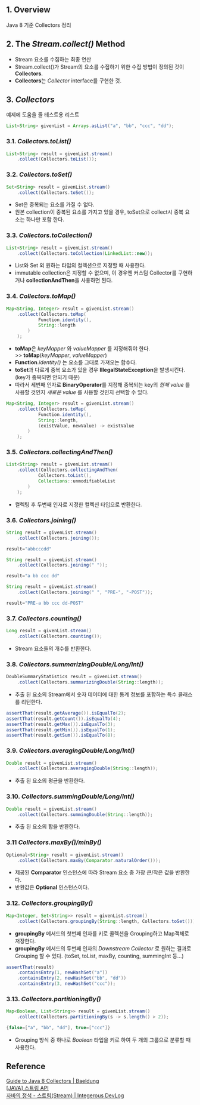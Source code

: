 ## **1. Overview**
Java 8 기준 Collectors 정리

## **2. The  _Stream.collect()_  Method**
- Stream 요소를 수집하는 최종 연산
- Stream.collect()가 Stream의 요소를 수집하기 위한 수집 방법이 정의된 것이 **Collectors**.
- **Collectors**는 _Collector_ interface를 구현한 것. 

## **3.  _Collectors_**
예제에 도움을 줄 테스트용 리스트
```java
List<String> givenList = Arrays.asList("a", "bb", "ccc", "dd");
```

### **3.1.  _Collectors.toList()_**
```java
List<String> result = givenList.stream()
	.collect(Collectors.toList());
```

### **3.2.  _Collectors.toSet()_**
```java
Set<String> result = givenList.stream()
	.collect(Collectors.toSet());
```
- Set은 중복되는 요소를 가질 수 없다. 
- 원본 collection이 중복된 요소를 가지고 있을 경우, toSet으로 collect시 중복 요소는 하나만 포함 한다.

### **3.3.  _Collectors.toCollection()_**
```java
List<String> result = givenList.stream()
	.collect(Collectors.toCollection(LinkedList::new));
```
- List와 Set 외 원하는 타입의 컬렉션으로 지정할 때 사용한다.
- immutable collection은 지정할 수 없으며, 이 경우엔 커스텀 Collector를 구현하거나 **collectionAndThen**을 사용하면 된다.

### **3.4.  _Collectors_._toMap()_**
```java
Map<String, Integer> result = givenList.stream()
	.collect(Collectors.toMap(
			Function.identity(), 
			String::length
		)
	);
```
- **toMap**은  _keyMapper_ 와  _valueMapper_ 를 지정해줘야 한다.<br/> >> **toMap**(_keyMapper_, _valueMapper_)
- **Function**._identity()_ 는 요소를 그대로 가져오는 함수다. 
- **toSet**과 다르게 중복 요소가 있을 경우 **IllegalStateException**을 발생시킨다. (key가 중복되면 안되기 때문)
- 따라서 세번째 인자로 **BinaryOperator**를 지정해 중복되는 key의  _현재 value_ 를 사용할 것인지 _새로운 value_ 를 사용할 것인지 선택할 수 있다.
```java
Map<String, Integer> result = givenList.stream()
	.collect(Collectors.toMap(
			Function.identity(),
			String::length, 
			(existValue, newValue) -> existValue
		)
	);
```

### **3.5.  _Collectors.collectingAndThen()_**
```java
List<String> result = givenList.stream()
	.collect(Collectors.collectingAndThen(
			Collectors.toList(), 
			Collections::unmodifiableList
		)
	);
```
- 컬렉팅 후 두번째 인자로 지정한 컬렉션 타입으로 반환한다.

### **3.6.  _Collectors.joining()_**
```java
String result = givenList.stream()
	.collect(Collectors.joining());
```
```java
result="abbcccdd"
```
```java
String result = givenList.stream()
	.collect(Collectors.joining(" "));
```
```java
result="a bb ccc dd"
```
```java
String result = givenList.stream()
	.collect(Collectors.joining(" ", "PRE-", "-POST"));
```
```java
result="PRE-a bb ccc dd-POST"
```

### **3.7. _Collectors.counting()_**
```java
Long result = givenList.stream()
	.collect(Collectors.counting());
```
- Stream 요소들의 개수를 반환한다.

### **3.8. _Collectors.summarizingDouble/Long/Int()_**
```java
DoubleSummaryStatistics result = givenList.stream()
	.collect(Collectors.summarizingDouble(String::length));
```
- 추출 된 요소의 Stream에서 숫자 데이터에 대한 통계 정보를 포함하는 특수 클래스를 리턴한다.
```java
assertThat(result.getAverage()).isEqualTo(2);
assertThat(result.getCount()).isEqualTo(4);
assertThat(result.getMax()).isEqualTo(3);
assertThat(result.getMin()).isEqualTo(1);
assertThat(result.getSum()).isEqualTo(8);
```

### **3.9. _Collectors.averagingDouble/Long/Int()_**
```java
Double result = givenList.stream()
	.collect(Collectors.averagingDouble(String::length));
```
- 추출 된 요소의 평균을 반환한다.

### **3.10. _Collectors.summingDouble/Long/Int()_**
```java
Double result = givenList.stream()
	.collect(Collectors.summingDouble(String::length));
```
- 추출 된 요소의 합을 반환한다.

### **3.11 _Collectors.maxBy()/minBy()_**
```java
Optional<String> result = givenList.stream()
	.collect(Collectors.maxBy(Comparator.naturalOrder()));
```
- 제공된 **Comparator** 인스턴스에 따라 Stream 요소 중 가장 큰/작은 값을 반환한다. 
- 반환값은 **Optional** 인스턴스이다.

### **3.12.  _Collectors.groupingBy()_**
```java
Map<Integer, Set<String>> result = givenList.stream()
	.collect(Collectors.groupingBy(String::length, Collectors.toSet()));
```
- **groupingBy** 메서드의 첫번째 인자를 키로 콜렉션을 Grouping하고 Map객체로 저장한다.
- **groupingBy** 메서드의 두번째 인자의 _Downstream Collector_ 로 원하는 결과로 Grouping 할 수 있다. (toSet, toList, maxBy, counting, summingInt 등...)
```java
assertThat(result)
	.containsEntry(1, newHashSet("a"))
	.containsEntry(2, newHashSet("bb", "dd"))
	.containsEntry(3, newHashSet("ccc"));
```

### **3.13.  _Collectors.partitioningBy()_**
```java
Map<Boolean, List<String>> result = givenList.stream()
	.collect(Collectors.partitioningBy(s -> s.length() > 2));
```
```java
{false=["a", "bb", "dd"], true=["ccc"]}
```
- Grouping 방식 중 하나로 _Boolean_ 타입을 키로 하여 두 개의 그룹으로 분류할 때 사용한다.



## **Reference**
[Guide to Java 8 Collectors | Baeldung](https://www.baeldung.com/java-8-collectors)<br/>
[[JAVA] 스트림 API](http://iloveulhj.github.io/posts/java/java-stream-api.html)<br/>
[자바의 정석 - 스트림(Stream) | Integerous DevLog](https://ryan-han.com/post/java/java-stream/)<br/>
